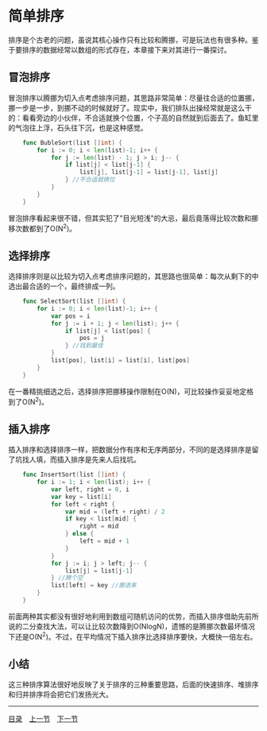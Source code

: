 # 简单排序
排序是个古老的问题，虽说其核心操作只有比较和腾挪，可是玩法也有很多种。鉴于要排序的数据经常以数组的形式存在，本章接下来对其进行一番探讨。

## 冒泡排序
冒泡排序以腾挪为切入点考虑排序问题，其思路非常简单：尽量往合适的位置挪，挪一步是一步，到挪不动的时候就好了。现实中，我们排队出操经常就是这么干的：看看旁边的小伙伴，不合适就换个位置，个子高的自然就到后面去了。鱼缸里的气泡往上浮，石头往下沉，也是这种感觉。

```go
	func BubleSort(list []int) {
		for i := 0; i < len(list)-1; i++ {
			for j := len(list) - 1; j > i; j-- {
				if list[j] < list[j-1] {
					list[j], list[j-1] = list[j-1], list[j]
				} //不合适就换位
			}
		}
	}
```
冒泡排序看起来很不错，但其实犯了"目光短浅"的大忌，最后竟落得比较次数和挪移次数都到了O(N<sup>2</sup>)。

## 选择排序
选择排序则是以比较为切入点考虑排序问题的，其思路也很简单：每次从剩下的中选出最合适的一个，最终排成一列。

```go
	func SelectSort(list []int) {
		for i := 0; i < len(list)-1; i++ {
			var pos = i
			for j := i + 1; j < len(list); j++ {
				if list[j] < list[pos] {
					pos = j
				} //找到最佳
			}
			list[pos], list[i] = list[i], list[pos]
		}
	}
```
在一番精挑细选之后，选择排序把挪移操作限制在O(N)，可比较操作妥妥地定格到了O(N<sup>2</sup>)。

## 插入排序
插入排序和选择排序一样，把数据分作有序和无序两部分，不同的是选择排序是留了坑找人填，而插入排序是先来人后找坑。

```go
	func InsertSort(list []int) {
		for i := 1; i < len(list); i++ {
			var left, right = 0, i
			var key = list[i]
			for left < right {
				var mid = (left + right) / 2
				if key < list[mid] {
					right = mid
				} else {
					left = mid + 1
				}
			}
			for j := i; j > left; j-- {
				list[j] = list[j-1]
			} //腾个空
			list[left] = key //挪进来
		}
	}
```
前面两种其实都没有很好地利用到数组可随机访问的优势，而插入排序借助先前所说的二分查找大法，可以让比较次数降到O(NlogN)，遗憾的是腾挪次数最坏情况下还是O(N<sup>2</sup>)。不过，在平均情况下插入排序比选择排序要快，大概快一倍左右。

## 小结

这三种排序算法很好地反映了关于排序的三种重要思路，后面的快速排序、堆排序和归并排序将会把它们发扬光大。

---
[目录](../index.md)　[上一节](01.md)　[下一节](01-B.md)